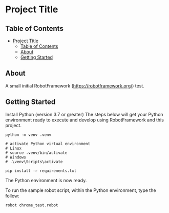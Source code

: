 # Project Title

## Table of Contents

- [Project Title](#project-title)
  - [Table of Contents](#table-of-contents)
  - [About ](#about-)
  - [Getting Started ](#getting-started-)

## About <a name = "about"></a>

A small initial RobotFramework (https://robotframework.org/) test.

## Getting Started <a name = "getting_started"></a>

Install Python (version 3.7 or greater)
The steps below will get your Python environment ready to execute and develop using RobotFramework and this project.

```
python -m venv .venv

# activate Python virtual environment
# Linux
# source .venv/bin/activate
# Windows
# .\venv\Scripts\activate

pip install -r requirements.txt

```

The Python environment is now ready.

To run the sample robot script, within the Python environment, type the follow:

```
robot chrome_test.robot
```